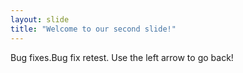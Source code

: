 ```yaml
---
layout: slide
title: "Welcome to our second slide!"
---
```

Bug fixes.Bug fix retest.
Use the left arrow to go back!
